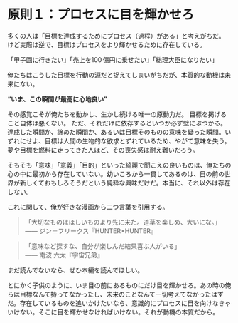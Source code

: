 # 原則１：プロセスに目を輝かせろ

多くの人は「目標を達成するためにプロセス（過程）がある」と考えがちだ。
けど実際は逆で、目標はプロセスをより輝かせるために存在している。

「甲子園に行きたい」「売上を100 億円に乗せたい」「総理大臣になりたい」

 俺たちはこうした目標を行動の源だと捉えてしまいがちだが、本質的な動機は未来にない。
 
**“いま、この瞬間が最高に心地良い”**

その感覚こそが俺たちを動かし、生かし続ける唯一の原動力だ。
目標を掲げること自体は悪くない。
ただ、それだけに依存するといつか必ず壁にぶつかる。達成した瞬間か、諦めた瞬間か、あるいは目標そのものの意味を疑った瞬間。いずれにせよ、目標は人間の生物的な欲求とずれているため、やがて意味を失う。夢や目標を燃料に走ってきた人ほど、その喪失感は耐え難いだろう。

そもそも「意味」「意義」「目的」といった綺麗で聞こえの良いものは、俺たちの心の中に最初から存在していない。幼いころから一貫してあるのは、目の前の世界が新しくておもしろそうだという純粋な興味だけだ。本当に、それ以外は存在しない。


これに関して、俺が好きな漫画から二つ言葉を引用する。

> 「大切なものはほしいものより先に来た。道草を楽しめ、大いにな。」  
> ―― ジン＝フリークス『HUNTER×HUNTER』

> 「意味など探すな、自分が楽しんだ結果喜ぶ人がいる」  
> ―― 南波 六太『宇宙兄弟』

まだ読んでないなら、ぜひ本編を読んでほしい。


とにかく子供のように、いま目の前にあるものにだけ目を輝かせろ。あの時の俺らは目標なんて持ってなかったし、未来のことなんて一切考えてなかったはずだ。存在しているものを追いかけたいなら、意識的にプロセスに目を向けなきゃいけない。そこに目を輝かせなければいけない。それが動機の本質だから。

